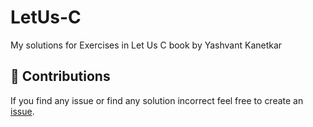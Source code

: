 # LetUs-C
My solutions for Exercises in Let Us C book by Yashvant Kanetkar
## 🤗 Contributions
If you find any issue or find any solution incorrect feel free to create an [issue](https://github.com/yashppawar/LetUs-C/issues).

